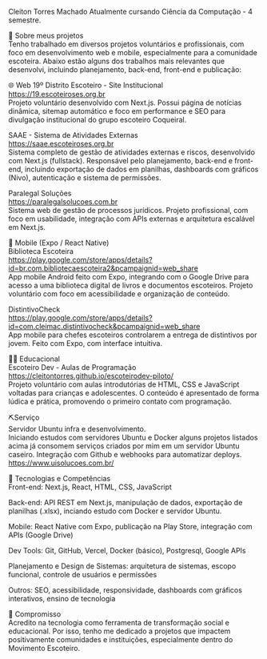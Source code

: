 Cleiton Torres Machado
Atualmente cursando Ciência da Computação - 4 semestre.

💼 Sobre meus projetos<br/>
Tenho trabalhado em diversos projetos voluntários e profissionais, com foco em desenvolvimento web e mobile, especialmente para a comunidade escoteira. Abaixo estão alguns dos trabalhos mais relevantes que desenvolvi, incluindo planejamento, back-end, front-end e publicação:

🌐 Web
19º Distrito Escoteiro - Site Institucional<br/>
https://19.escoteiroses.org.br <br/>
Projeto voluntário desenvolvido com Next.js. Possui página de notícias dinâmica, sitemap automático e foco em performance e SEO para divulgação institucional do grupo escoteiro Coqueiral.<br/>

SAAE - Sistema de Atividades Externas<br/>
https://saae.escoteiroses.org.br<br/>
Sistema completo de gestão de atividades externas e riscos, desenvolvido com Next.js (fullstack). Responsável pelo planejamento, back-end e front-end, incluindo exportação de dados em planilhas, dashboards com gráficos (Nivo), autenticação e sistema de permissões.<br/>

Paralegal Soluções<br/>
https://paralegalsolucoes.com.br<br/>
Sistema web de gestão de processos jurídicos. Projeto profissional, com foco em usabilidade, integração com APIs externas e arquitetura escalável em Next.js.<br/>

📱 Mobile (Expo / React Native)<br/>
Biblioteca Escoteira<br/>
https://play.google.com/store/apps/details?id=br.com.bibliotecaescoteira2&pcampaignid=web_share<br/>
App mobile Android feito com Expo, integrando com o Google Drive para acesso a uma biblioteca digital de livros e documentos escoteiros. Projeto voluntário com foco em acessibilidade e organização de conteúdo.<br/>

DistintivoCheck<br/>
https://play.google.com/store/apps/details?id=com.cleimac.distintivocheck&pcampaignid=web_share<br/>
App mobile para chefes escoteiros controlarem a entrega de distintivos por jovem. Feito com Expo, com interface intuitiva.<br/>

👨‍🏫 Educacional<br/>
Escoteiro Dev - Aulas de Programação<br/>
https://cleitontorres.github.io/escoteirodev-piloto/ <br/>
Projeto voluntário com aulas introdutórias de HTML, CSS e JavaScript voltadas para crianças e adolescentes. O conteúdo é apresentado de forma lúdica e prática, promovendo o primeiro contato com programação.<br/>

⛏️Serviço<br/>
Servidor Ubuntu infra e desenvolvimento.<br/>
Iniciando estudos com servidores Ubuntu e Docker alguns projetos listados acima já consomem serviços criados por mim em um servidor Ubuntu caseiro. Integração com Github e webhooks para automatizar deploys.<br/>
https://www.uisolucoes.com.br/<br/>


🧠 Tecnologias e Competências<br/>
Front-end: Next.js, React, HTML, CSS, JavaScript<br/>

Back-end: API REST em Next.js, manipulação de dados, exportação de planilhas (.xlsx), inciando estudo com Docker e servidor Ubuntu.<br/>

Mobile: React Native com Expo, publicação na Play Store, integração com APIs (Google Drive)<br/>

Dev Tools: Git, GitHub, Vercel, Docker (básico), Postgresql, Google APIs<br/>

Planejamento e Design de Sistemas: arquitetura de sistemas, escopo funcional, controle de usuários e permissões<br/>

Outros: SEO, acessibilidade, responsividade, dashboards com gráficos interativos, ensino de tecnologia<br/>


🤝 Compromisso<br/>
Acredito na tecnologia como ferramenta de transformação social e educacional. Por isso, tenho me dedicado a projetos que impactem positivamente comunidades e instituições, especialmente dentro do Movimento Escoteiro.<br/>
